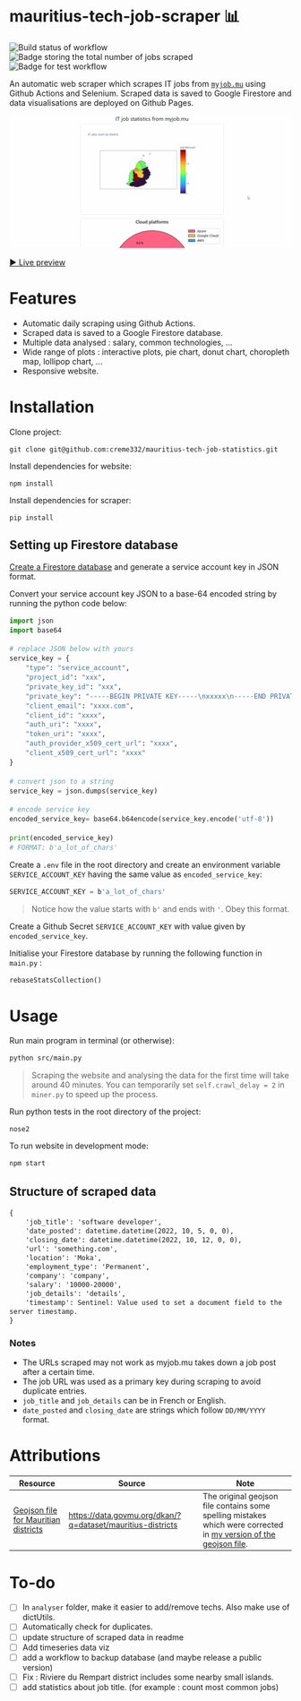 # mauritius-tech-job-scraper 📊 
![Build status of workflow](https://github.com/creme332/mauritius-tech-job-statistics/actions/workflows/scrape.yml/badge.svg)
![Badge storing the total number of jobs scraped](https://img.shields.io/badge/Total%20jobs%20scraped-802-orange)
![Badge for test workflow](https://github.com/creme332/mauritius-tech-job-statistics/actions/workflows/test.yml/badge.svg)

An automatic web scraper which scrapes IT jobs from [`myjob.mu`](https://www.myjob.mu/) using Github Actions and Selenium. Scraped data is saved to Google Firestore and data visualisations are deployed on Github Pages. 

![GIF of visualised data](website.gif)

[▶ Live preview](https://creme332.github.io/mauritius-tech-job-statistics/dist/)
  
# Features
- Automatic daily scraping using Github Actions.
- Scraped data is saved to a Google Firestore database.
- Multiple data analysed : salary, common technologies, ...
- Wide range of plots : interactive plots, pie chart, donut chart, choropleth map, lollipop chart, ... 
- Responsive website.

# Installation
Clone project:
```
git clone git@github.com:creme332/mauritius-tech-job-statistics.git
```
Install dependencies for website:
```
npm install
```
Install dependencies for scraper:
```
pip install
```
## Setting up Firestore database 
[Create a Firestore database](https://firebase.google.com/docs/firestore/quickstart#create) and generate a service account key in JSON format.

Convert your service account key JSON to a base-64 encoded string by running the python code below:

```python
import json
import base64

# replace JSON below with yours
service_key = {
    "type": "service_account",
    "project_id": "xxx",
    "private_key_id": "xxx",
    "private_key": "-----BEGIN PRIVATE KEY-----\nxxxxx\n-----END PRIVATE KEY-----\n",
    "client_email": "xxxx.com",
    "client_id": "xxxx",
    "auth_uri": "xxxx",
    "token_uri": "xxxx",
    "auth_provider_x509_cert_url": "xxxx",
    "client_x509_cert_url": "xxxx"
}

# convert json to a string
service_key = json.dumps(service_key)

# encode service key
encoded_service_key= base64.b64encode(service_key.encode('utf-8'))

print(encoded_service_key)
# FORMAT: b'a_lot_of_chars'
```

Create a `.env` file in the root directory and create an environment variable `SERVICE_ACCOUNT_KEY` having the same value as `encoded_service_key`:
```js
SERVICE_ACCOUNT_KEY = b'a_lot_of_chars'
```
> Notice how the value starts with `b'` and ends with `'`. Obey this format.

Create a Github Secret `SERVICE_ACCOUNT_KEY` with value given by `encoded_service_key`.

Initialise your Firestore database by running the following function in `main.py` :
```python
rebaseStatsCollection()
```

# Usage
Run main program in terminal (or otherwise):
```sh
python src/main.py
```
> Scraping the website and analysing the data for the first time will take around 40 minutes. You can temporarily set  `self.crawl_delay = 2` in `miner.py` to speed up the process.

Run python tests in the root directory of the project:
```
nose2
```

To run website in development mode:
```sh
npm start
```

## Structure of scraped data
```
{
	'job_title': 'software developer',
	'date_posted': datetime.datetime(2022, 10, 5, 0, 0),
	'closing_date': datetime.datetime(2022, 10, 12, 0, 0),
	'url': 'something.com',
	'location': 'Moka',
	'employment_type': 'Permanent',
	'company': 'company',
	'salary': '10000-20000',
	'job_details': 'details',
	'timestamp': Sentinel: Value used to set a document field to the server timestamp.
}
```

### Notes
- The URLs scraped may not work as myjob.mu takes down a job post after a certain time. 
- The job URL was used as a primary key during scraping to avoid duplicate entries.
- `job_title` and `job_details` can be in French or English. 
- `date_posted` and `closing_date` are strings which follow `DD/MM/YYYY` format.

# Attributions

Resource | Source | Note
---|---| ---|
[Geojson file for Mauritian districts](data/mauritius-districts-geojson.json) | https://data.govmu.org/dkan/?q=dataset/mauritius-districts | The original geojson file contains some spelling mistakes which were corrected in [my version of the geojson file](data/mauritius-districts-geojson.json).

# To-do 
- [ ] In `analyser` folder, make it easier to add/remove techs. Also make use of dictUtils.
- [ ] Automatically check for duplicates.
- [ ] update structure of scraped data in readme
- [ ] Add timeseries data viz
- [ ] add a workflow to backup database (and maybe release a public version)
- [ ] Fix : Riviere du Rempart district includes some nearby small islands.
- [ ] add statistics about job title. (for example : count most common jobs)